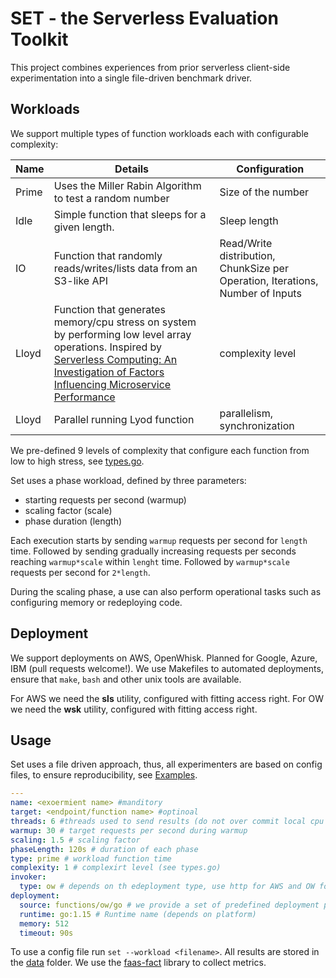 # SET - the Serverless Evaluation Toolkit

This project combines experiences from prior serverless client-side experimentation into a single file-driven benchmark driver.

## Workloads

We support multiple types of function workloads each with configurable complexity:

| Name  | Details                                                                                                                                                                                                                                     | Configuration                                                                  |
|-------|---------------------------------------------------------------------------------------------------------------------------------------------------------------------------------------------------------------------------------------------|--------------------------------------------------------------------------------|
| Prime | Uses the Miller Rabin Algorithm to test a random number                                                                                                                                                                                     | Size of the number                                                             | 
| Idle  | Simple function that sleeps for a given length.                                                                                                                                                                                             | Sleep length                                                                   |
| IO    | Function that randomly reads/writes/lists data from an S3-like API                                                                                                                                                                          | Read/Write distribution, ChunkSize per Operation, Iterations, Number of Inputs |
| Lloyd | Function that generates memory/cpu stress on system by performing low level array operations. Inspired by [Serverless Computing: An Investigation of Factors Influencing Microservice Performance](https://doi.org/10.1109/IC2E.2018.00039) | complexity level                                                               | 
| Lloyd | Parallel running Lyod function                                                                                                                                                                                                              | parallelism, synchronization                                                   |

We pre-defined 9 levels of complexity that configure each function from low to high stress, see [types.go](set/types.go).

Set uses a phase workload, defined by three parameters:
 - starting requests per second (warmup)
 - scaling factor (scale)
 - phase duration (length)

Each execution starts by sending `warmup` requests per second for `length` time. Followed by sending gradually increasing requests per seconds reaching `warmup*scale` within `lenght` time.
Followed by `warmup*scale` requests per second for `2*length`.

During the scaling phase, a use can also perform operational tasks such as configuring memory or redeploying code.

## Deployment
We support deployments on AWS, OpenWhisk. Planned for Google, Azure, IBM (pull requests welcome!).
We use Makefiles to automated deployments, ensure that `make`, `bash` and other unix tools are available.

For AWS we need the **sls** utility, configured with fitting access right.
For OW we need the **wsk** utility, configured with fitting access right.

## Usage
Set uses a file driven approach, thus, all experimenters are based on config files, to ensure reproducibility, see [Examples](example/).

```yaml
---
name: <exoermient name> #manditory 
target: <endpoint/function name> #optinoal
threads: 6 #threads used to send results (do not over commit local cpu resources to ensure realistic measurements)
warmup: 30 # target requests per second during warmup 
scaling: 1.5 # scaling factor 
phaseLength: 120s # duration of each phase
type: prime # workload function time
complexity: 1 # complexirt level (see types.go)
invoker: 
  type: ow # depends on th edeployment type, use http for AWS and OW for openwhisk
deployment:
  source: functions/ow/go # we provide a set of predefined deployment packages in functions/
  runtime: go:1.15 # Runtime name (depends on platform)
  memory: 512
  timeout: 90s
```

To use a config file run `set --workload <filename>`. All results are stored in the [data](data/) folder. 
We use the [faas-fact](https://github.com/faas-facts) library to collect metrics.
